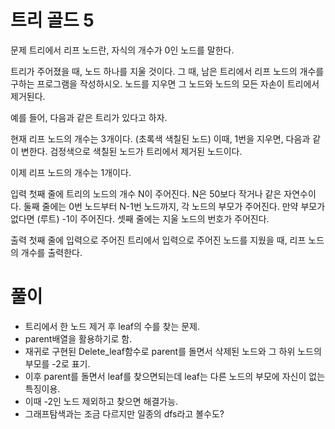 # 트리 골드 5
문제
트리에서 리프 노드란, 자식의 개수가 0인 노드를 말한다.

트리가 주어졌을 때, 노드 하나를 지울 것이다. 그 때, 남은 트리에서 리프 노드의 개수를 구하는 프로그램을 작성하시오. 노드를 지우면 그 노드와 노드의 모든 자손이 트리에서 제거된다.

예를 들어, 다음과 같은 트리가 있다고 하자.



현재 리프 노드의 개수는 3개이다. (초록색 색칠된 노드) 이때, 1번을 지우면, 다음과 같이 변한다. 검정색으로 색칠된 노드가 트리에서 제거된 노드이다.



이제 리프 노드의 개수는 1개이다.

입력
첫째 줄에 트리의 노드의 개수 N이 주어진다. N은 50보다 작거나 같은 자연수이다. 둘째 줄에는 0번 노드부터 N-1번 노드까지, 각 노드의 부모가 주어진다. 만약 부모가 없다면 (루트) -1이 주어진다. 셋째 줄에는 지울 노드의 번호가 주어진다.

출력
첫째 줄에 입력으로 주어진 트리에서 입력으로 주어진 노드를 지웠을 때, 리프 노드의 개수를 출력한다.

# 풀이
- 트리에서 한 노드 제거 후 leaf의 수를 찾는 문제.
- parent배열을 활용하기로 함.
- 재귀로 구현된 Delete_leaf함수로 parent를 돌면서 삭제된 노드와 그 하위 노드의 부모를 -2로 표기.
- 이후 parent를 돌면서 leaf를 찾으면되는데 leaf는 다른 노드의 부모에 자신이 없는 특징이용.
- 이때 -2인 노드 제외하고 찾으면 해결가능.
- 그래프탐색과는 조금 다르지만 일종의 dfs라고 볼수도?